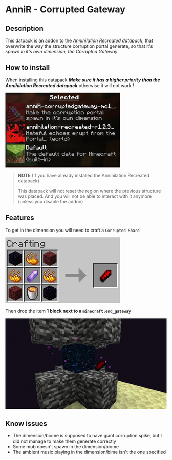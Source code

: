 # AnniR - Corrupted Gateway
## Description

This datpack is an addon to the *[Annihilation Recreated](https://github.com/Julien2744/Annihilation-Recreated) datapack*, that overwrite the way the structure corruption portal generate, so that it's *spawn in it's own dimension, the Corrupted Gateway*.

## How to install

When installing this datapack ***Make sure it has a higher priority than the Annihilation Recreated datapack*** otherwise it will not work !

![datapack priority](https://github.com/Julien2744/annir-corrupted-gateway/blob/main/image/datapack%20priority.jpg)

> **NOTE** (If you have already installed the Annihilation Recreated datapack)
>
> This datapack will not reset the region where the previous structure was placed. And you will not be able to interact with it anymore (unless you disable the addon)

## Features

To get in the dimension you will need to craft a `Corrupted Shard`

![recipe](https://github.com/Julien2744/annir-corrupted-gateway/blob/main/image/corrupted_shard_crafting.jpg)

Then drop the item **1 block next to a `minecraft:end_gateway`**

![create gateway](https://github.com/Julien2744/annir-corrupted-gateway/blob/main/image/create_corrupted-gateway.jpg)

## Know issues
- The dimension/biome is supposed to have giant corruption spike, but I did not manage to make them generate correctly
- Some mob doesn't spawn in the dimension/biome
- The ambient music playing in the dimension/bime isn't the one specified
